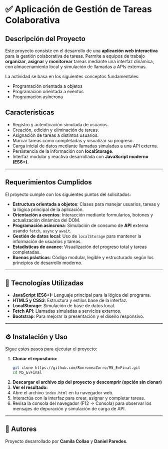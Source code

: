 # ✅ Aplicación de Gestión de Tareas Colaborativa

## Descripción del Proyecto

Este proyecto consiste en el desarrollo de una **aplicación web interactiva** para la gestión colaborativa de tareas.
Permite a equipos de trabajo **organizar**, **asignar** y **monitorear** tareas mediante una interfaz dinámica, con almacenamiento local y simulación de llamadas a APIs externas.

La actividad se basa en los siguientes conceptos fundamentales:
- Programación orientada a objetos
- Programación orientada a eventos
- Programación asíncrona

## Características

- Registro y autenticación simulada de usuarios.
- Creación, edición y eliminación de tareas.
- Asignación de tareas a distintos usuarios.
- Marcar tareas como completadas y visualizar su progreso.
- Carga inicial de datos mediante llamadas simuladas a una API externa.
- Persistencia de la información con **localStorage**.
- Interfaz modular y reactiva desarrollada con **JavaScript moderno (ES6+)**.

---

## Requerimientos Cumplidos

El proyecto cumple con los siguientes puntos del solicitados:
- **Estructura orientada a objetos**: Clases para manejar usuarios, tareas y la lógica principal de la aplicación.
- **Orientación a eventos**: Interacción mediante formularios, botones y actualización dinámica del DOM.
- **Programación asíncrona**: Simulación de consumo de **API** externa usando `fetch`, `async` y `await`.
- **Gestión de datos local**: Uso de `localStorage` para mantener la información de usuarios y tareas.
- **Estadísticas de avance**: Visualización del progreso total y tareas completadas.
- **Buenas prácticas**: Código modular, legible y estructurado según los principios de desarrollo moderno.

---

## 🧰 Tecnologías Utilizadas

- **JavaScript (ES6+):** Lenguaje principal para la lógica del programa.
- **HTML5 y CSS3**: Estructura y estilos base de la interfaz.
- **LocalStorage**: Simulación de base de datos local.
- **Fetch API**: Llamadas simuladas a servicios externos.
- **Bootstrap**: Para mejorar la presentación y el diseño responsivo.

---

## ⚙️ Instalación y Uso

Sigue estos pasos para ejecutar el proyecto:

1.  **Clonar el repositorio:**
    ```bash
    git clone https://github.com/RonroneaZorro/M5_EvFinal.git
    cd M5_EvFinal
    ```
2. **Descargar el archivo zip del proyecto y descomprir (opción sin clonar)**
3.  **Ver el resultado:**
  1.  Abre el archivo `index.html` en tu navegador web.
  2.  Interactúa con la interfaz para crear, asignar y completar tareas.
  3.  Revisa la consola del navegador (F12 → Consola) para observar los mensajes de depuración y simulación de carga de API.
---

## 👥 Autores

Proyecto desarrollado por **Camila Collao** y **Daniel Paredes**.
